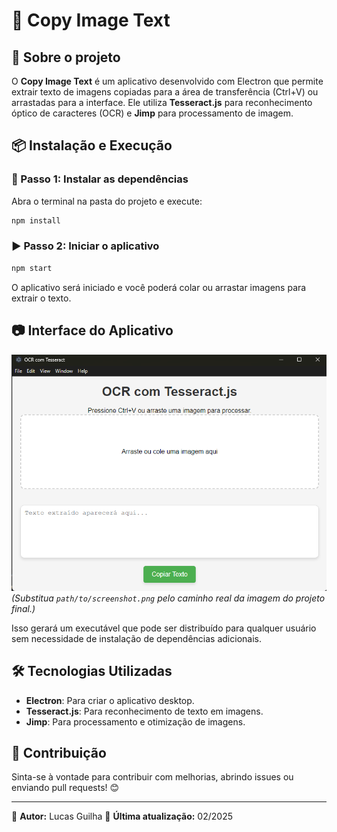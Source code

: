 # 📸 Copy Image Text

## 📝 Sobre o projeto

O **Copy Image Text** é um aplicativo desenvolvido com Electron que permite extrair texto de imagens copiadas para a área de transferência (Ctrl+V) ou arrastadas para a interface. Ele utiliza **Tesseract.js** para reconhecimento óptico de caracteres (OCR) e **Jimp** para processamento de imagem.

## 📦 Instalação e Execução

### 🔧 Passo 1: Instalar as dependências

Abra o terminal na pasta do projeto e execute:

```sh
npm install
```

### ▶️ Passo 2: Iniciar o aplicativo

```sh
npm start
```

O aplicativo será iniciado e você poderá colar ou arrastar imagens para extrair o texto.

## 📷 Interface do Aplicativo

![Copy Image Text](projeto.png)  
*(Substitua `path/to/screenshot.png` pelo caminho real da imagem do projeto final.)*


Isso gerará um executável que pode ser distribuído para qualquer usuário sem necessidade de instalação de dependências adicionais.

## 🛠 Tecnologias Utilizadas

- **Electron**: Para criar o aplicativo desktop.
- **Tesseract.js**: Para reconhecimento de texto em imagens.
- **Jimp**: Para processamento e otimização de imagens.

## 🤝 Contribuição

Sinta-se à vontade para contribuir com melhorias, abrindo issues ou enviando pull requests! 😊

---

📌 **Autor:** Lucas Guilha 
📅 **Última atualização:** 02/2025

